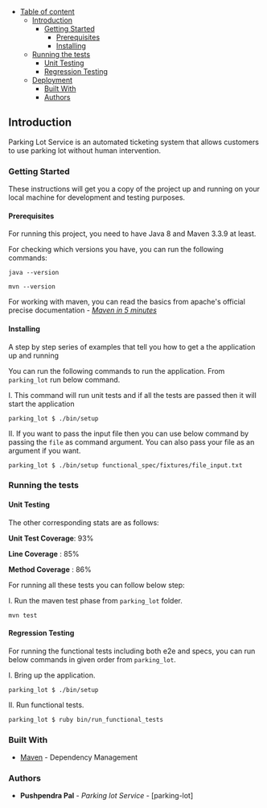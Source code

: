 - [Table of content](#table-of-content)
  * [Introduction](#introduction)
    + [Getting Started](#getting-started)
      - [Prerequisites](#prerequisites)
      - [Installing](#installing)
  * [Running the tests](#running-the-tests)
      - [Unit Testing](#unit-testing)
      - [Regression Testing](#regression-testing)
  * [Deployment](#deployment)
    - [Built With](#built-with)
    - [Authors](#authors)


## Introduction

Parking Lot Service is an automated ticketing system that allows customers to use parking lot without human intervention.

### Getting Started

These instructions will get you a copy of the project up and running on your local machine for development and testing purposes.

#### Prerequisites

For running this project, you need to have Java 8 and Maven 3.3.9 at least.

For checking which versions you have, you can run the following commands:

```
java --version

mvn --version
```

For working with maven, you can read the basics from apache's official precise documentation - [*Maven in 5 minutes*](
https://maven.apache.org/guides/getting-started/maven-in-five-minutes.html)

#### Installing

A step by step series of examples that tell you how to get a the application up and running

You can run the following 
commands to run the application. From `parking_lot` run below command. 

I. This command will run unit tests and if all the tests are passed then it will start the application

```
parking_lot $ ./bin/setup
```
II. If you want to pass the input file then you can use below command by passing the `file` as command argument.
You can also pass your file as an argument if you want.

```
parking_lot $ ./bin/setup functional_spec/fixtures/file_input.txt
```

### Running the tests

#### Unit Testing

The other corresponding stats are as follows:

**Unit Test Coverage**: 93%

**Line Coverage** : 85%

**Method Coverage** : 86%

For running all these tests you can follow below step:

I. Run the maven test phase from `parking_lot` folder.
```
mvn test
```

#### Regression Testing
For running the functional tests including both e2e and specs, you can run below commands in given order from `parking_lot`.

I. Bring up the application.

```
parking_lot $ ./bin/setup
```


II. Run functional tests.

```
parking_lot $ ruby bin/run_functional_tests
```


### Built With

* [Maven](https://maven.apache.org/) - Dependency Management
 
### Authors

* **Pushpendra Pal** - *Parking lot Service* - [parking-lot]
